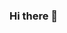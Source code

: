 ### Hi there 👋

<!--
**Moviesbotz/Moviesbotz** is a ✨ _special_ ✨ repository because its `README.md` (this file) appears on your GitHub profile.

Here are some ideas to get you started:

- 🔭 I’m currently studing on Thiagarajar College of Engineering
- 🌱 I’m currently learning Civil Engineering
- 💬 Ask me about Civil related questions
-->
